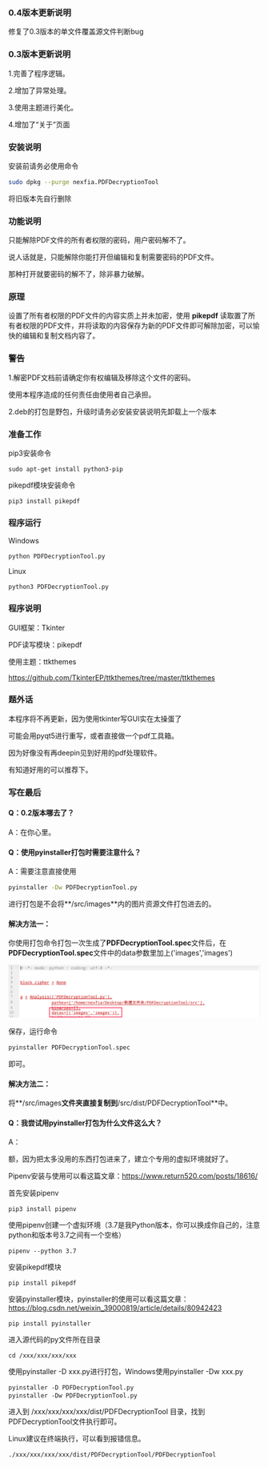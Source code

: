### 0.4版本更新说明

修复了0.3版本的单文件覆盖源文件判断bug

### 0.3版本更新说明

1.完善了程序逻辑。

2.增加了异常处理。

3.使用主题进行美化。

4.增加了“关于”页面



### 安装说明

安装前请务必使用命令

```bash
sudo dpkg --purge nexfia.PDFDecryptionTool
```

将旧版本先自行删除



### 功能说明

只能解除PDF文件的所有者权限的密码，用户密码解不了。

说人话就是，只能解除你能打开但编辑和复制需要密码的PDF文件。

那种打开就要密码的解不了，除非暴力破解。



### 原理

设置了所有者权限的PDF文件的内容实质上并未加密，使用 **pikepdf**  读取置了所有者权限的PDF文件，并将读取的内容保存为新的PDF文件即可解除加密，可以愉快的编辑和复制文档内容了。



### 警告

1.解密PDF文档前请确定你有权编辑及移除这个文件的密码。

使用本程序造成的任何责任由使用者自己承担。

2.deb的打包是野包，升级时请务必安装安装说明先卸载上一个版本



### 准备工作

pip3安装命令

```shell
sudo apt-get install python3-pip
```

pikepdf模块安装命令

``` shell
pip3 install pikepdf
```



### 程序运行

Windows

``` shell
python PDFDecryptionTool.py 
```

Linux

```shell
python3 PDFDecryptionTool.py 
```



### 程序说明

GUI框架：Tkinter

PDF读写模块：pikepdf 

使用主题：ttkthemes 

https://github.com/TkinterEP/ttkthemes/tree/master/ttkthemes



### 题外话

本程序将不再更新，因为使用tkinter写GUI实在太操蛋了

可能会用pyqt5进行重写，或者直接做一个pdf工具箱。

因为好像没有再deepin见到好用的pdf处理软件。

有知道好用的可以推荐下。



### 写在最后

#### Q：0.2版本哪去了？

A：在你心里。

#### Q：使用pyinstaller打包时需要注意什么？

A：需要注意直接使用

```bash
pyinstaller -Dw PDFDecryptionTool.py 
```

进行打包是不会将**/src/images**内的图片资源文件打包进去的。

#### 解决方法一：

你使用打包命令打包一次生成了**PDFDecryptionTool.spec**文件后，在**PDFDecryptionTool.spec**文件中的data参数里加上('images','images')

![image-20210430210208796](./docImage/data参数.png)

保存，运行命令

```bash
pyinstaller PDFDecryptionTool.spec
```

即可。

#### 解决方法二：

将**/src/images**文件夹直接复制到**/src/dist/PDFDecryptionTool**中。



#### Q：我尝试用pyinstaller打包为什么文件这么大？

A：

额，因为把太多没用的东西打包进来了，建立个专用的虚拟环境﻿就好了。

Pipenv安装与使用可以看这篇文章：https://www.return520.com/posts/18616/

首先安装pipenv

```shell
pip3 install pipenv
```

使用pipenv创建一个虚拟环境（3.7是我Python版本，你可以换成你自己的，注意python和版本号3.7之间有一个空格）

```shell
pipenv --python 3.7
```

安装pikepdf模块

``` shell
pip install pikepdf
```

安装pyinstaller模块，pyinstaller的使用可以看这篇文章：https://blog.csdn.net/weixin_39000819/article/details/80942423

``` shell
pip install pyinstaller
```

进入源代码的py文件所在目录

``` shell
cd /xxx/xxx/xxx/xxx
```

使用pyinstaller -D xxx.py进行打包，Windows使用pyinstaller -Dw xxx.py

``` shell
pyinstaller -D PDFDecryptionTool.py 
pyinstaller -Dw PDFDecryptionTool.py 
```

进入到  /xxx/xxx/xxx/xxx/dist/PDFDecryptionTool 目录，找到PDFDecryptionTool文件执行即可。

Linux建议在终端执行，可以看到报错信息。

``` shell
./xxx/xxx/xxx/xxx/dist/PDFDecryptionTool/PDFDecryptionTool
```

